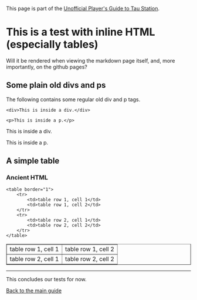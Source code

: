 This page is part of the [Unofficial Player's Guide to Tau Station](/).

# This is a test with inline HTML (especially tables)

Will it be rendered when viewing the markdown page itself, and, more
importantly, on the github pages?

## Some plain old divs and ps

The following contains some regular old div and p tags.

    <div>This is inside a div.</div>

    <p>This is inside a p.</p>

<div>This is inside a div.</div>

<p>This is inside a p.</p>

## A simple table

### Ancient HTML

    <table border="1">
        <tr>
            <td>table row 1, cell 1</td>
            <td>table row 1, cell 2</td>
        </tr>
        <tr>
            <td>table row 2, cell 1</td>
            <td>table row 2, cell 2</td>
        </tr>
    </table>

<table border="1">
    <tr>
        <td>table row 1, cell 1</td>
        <td>table row 1, cell 2</td>
    </tr>
    <tr>
        <td>table row 2, cell 1</td>
        <td>table row 2, cell 2</td>
    </tr>
</table>

---

This concludes our tests for now.

[Back to the main guide](/)
